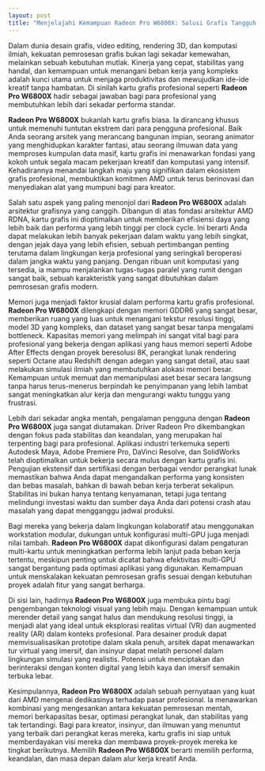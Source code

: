 ```yaml
---
layout: post
title: "Menjelajahi Kemampuan Radeon Pro W6800X: Solusi Grafis Tangguh untuk Profesional Kreatif"
---
```


Dalam dunia desain grafis, video editing, rendering 3D, dan komputasi ilmiah, kekuatan pemrosesan grafis bukan lagi sekadar kemewahan, melainkan sebuah kebutuhan mutlak. Kinerja yang cepat, stabilitas yang handal, dan kemampuan untuk menangani beban kerja yang kompleks adalah kunci utama untuk menjaga produktivitas dan mewujudkan ide-ide kreatif tanpa hambatan. Di sinilah kartu grafis profesional seperti **Radeon Pro W6800X** hadir sebagai jawaban bagi para profesional yang membutuhkan lebih dari sekadar performa standar.

**Radeon Pro W6800X** bukanlah kartu grafis biasa. Ia dirancang khusus untuk memenuhi tuntutan ekstrem dari para pengguna profesional. Baik Anda seorang arsitek yang merancang bangunan impian, seorang animator yang menghidupkan karakter fantasi, atau seorang ilmuwan data yang memproses kumpulan data masif, kartu grafis ini menawarkan fondasi yang kokoh untuk segala macam pekerjaan kreatif dan komputasi yang intensif. Kehadirannya menandai langkah maju yang signifikan dalam ekosistem grafis profesional, membuktikan komitmen AMD untuk terus berinovasi dan menyediakan alat yang mumpuni bagi para kreator.

Salah satu aspek yang paling menonjol dari **Radeon Pro W6800X** adalah arsitektur grafisnya yang canggih. Dibangun di atas fondasi arsitektur AMD RDNA, kartu grafis ini dioptimalkan untuk memberikan efisiensi daya yang lebih baik dan performa yang lebih tinggi per clock cycle. Ini berarti Anda dapat melakukan lebih banyak pekerjaan dalam waktu yang lebih singkat, dengan jejak daya yang lebih efisien, sebuah pertimbangan penting terutama dalam lingkungan kerja profesional yang seringkali beroperasi dalam jangka waktu yang panjang. Dengan ribuan unit komputasi yang tersedia, ia mampu menjalankan tugas-tugas paralel yang rumit dengan sangat baik, sebuah karakteristik yang sangat dibutuhkan dalam pemrosesan grafis modern.

Memori juga menjadi faktor krusial dalam performa kartu grafis profesional. **Radeon Pro W6800X** dilengkapi dengan memori GDDR6 yang sangat besar, memberikan ruang yang luas untuk menangani tekstur resolusi tinggi, model 3D yang kompleks, dan dataset yang sangat besar tanpa mengalami bottleneck. Kapasitas memori yang melimpah ini sangat vital bagi para profesional yang bekerja dengan aplikasi yang haus memori seperti Adobe After Effects dengan proyek beresolusi 8K, perangkat lunak rendering seperti Octane atau Redshift dengan adegan yang sangat detail, atau saat melakukan simulasi ilmiah yang membutuhkan alokasi memori besar. Kemampuan untuk memuat dan memanipulasi aset besar secara langsung tanpa harus terus-menerus berpindah ke penyimpanan yang lebih lambat sangat meningkatkan alur kerja dan mengurangi waktu tunggu yang frustrasi.

Lebih dari sekadar angka mentah, pengalaman pengguna dengan **Radeon Pro W6800X** juga sangat diutamakan. Driver Radeon Pro dikembangkan dengan fokus pada stabilitas dan keandalan, yang merupakan hal terpenting bagi para profesional. Aplikasi industri terkemuka seperti Autodesk Maya, Adobe Premiere Pro, DaVinci Resolve, dan SolidWorks telah dioptimalkan untuk bekerja secara mulus dengan kartu grafis ini. Pengujian ekstensif dan sertifikasi dengan berbagai vendor perangkat lunak memastikan bahwa Anda dapat mengandalkan performa yang konsisten dan bebas masalah, bahkan di bawah beban kerja terberat sekalipun. Stabilitas ini bukan hanya tentang kenyamanan, tetapi juga tentang melindungi investasi waktu dan sumber daya Anda dari potensi crash atau masalah yang dapat mengganggu jadwal produksi.

Bagi mereka yang bekerja dalam lingkungan kolaboratif atau menggunakan workstation modular, dukungan untuk konfigurasi multi-GPU juga menjadi nilai tambah. **Radeon Pro W6800X** dapat dikonfigurasi dalam pengaturan multi-kartu untuk meningkatkan performa lebih lanjut pada beban kerja tertentu, meskipun penting untuk dicatat bahwa efektivitas multi-GPU sangat bergantung pada optimasi aplikasi yang digunakan. Kemampuan untuk menskalakan kekuatan pemrosesan grafis sesuai dengan kebutuhan proyek adalah fitur yang sangat berharga.

Di sisi lain, hadirnya **Radeon Pro W6800X** juga membuka pintu bagi pengembangan teknologi visual yang lebih maju. Dengan kemampuan untuk merender detail yang sangat halus dan mendukung resolusi tinggi, ia menjadi alat yang ideal untuk eksplorasi realitas virtual (VR) dan augmented reality (AR) dalam konteks profesional. Para desainer produk dapat memvisualisasikan prototipe dalam skala penuh, arsitek dapat menawarkan tur virtual yang imersif, dan insinyur dapat melatih personel dalam lingkungan simulasi yang realistis. Potensi untuk menciptakan dan berinteraksi dengan konten digital yang lebih kaya dan imersif semakin terbuka lebar.

Kesimpulannya, **Radeon Pro W6800X** adalah sebuah pernyataan yang kuat dari AMD mengenai dedikasinya terhadap pasar profesional. Ia menawarkan kombinasi yang mengesankan antara kekuatan pemrosesan mentah, memori berkapasitas besar, optimasi perangkat lunak, dan stabilitas yang tak tertandingi. Bagi para kreator, insinyur, dan ilmuwan yang menuntut yang terbaik dari perangkat keras mereka, kartu grafis ini siap untuk memberdayakan visi mereka dan membawa proyek-proyek mereka ke tingkat berikutnya. Memilih **Radeon Pro W6800X** berarti memilih performa, keandalan, dan masa depan dalam alur kerja kreatif Anda.
